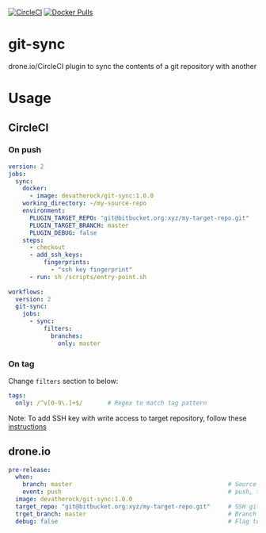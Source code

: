 [![CircleCI](https://circleci.com/gh/devaprasadh/git-sync.svg?style=svg)](https://circleci.com/gh/devaprasadh/git-sync)
[![Docker Pulls](https://img.shields.io/docker/pulls/devatherock/git-sync.svg)](https://hub.docker.com/r/devatherock/git-sync/)
# git-sync
drone.io/CircleCI plugin to sync the contents of a git repository with another

# Usage
## CircleCI
### On push

```yaml
version: 2
jobs:
  sync:
    docker:
      - image: devatherock/git-sync:1.0.0
    working_directory: ~/my-source-repo
    environment:
      PLUGIN_TARGET_REPO: "git@bitbucket.org:xyz/my-target-repo.git"                        # SSH git URI of target repository 
      PLUGIN_TARGET_BRANCH: master                                                          # Branch to sync to in target repository. Optional, defaults to master
      PLUGIN_DEBUG: false                                                                   # Flag to enable debug logs. Optional, by default, debug logs are disabled
    steps:
      - checkout
      - add_ssh_keys:
          fingerprints:
            - "ssh key fingerprint"                                                             # Fingerprint of SSH key with write access to target repository
      - run: sh /scripts/entry-point.sh
           
workflows:
  version: 2
  git-sync:
    jobs:
      - sync:
          filters:
            branches:
              only: master                                                                    # Source branch
```

### On tag
Change `filters` section to below:

```yaml
tags:
  only: /^v[0-9\.]+$/       # Regex to match tag pattern
```

Note: To add SSH key with write access to target repository, follow these 
[instructions](https://circleci.com/docs/2.0/add-ssh-key/)

## drone.io
```yaml
pre-release:
  when:
    branch: master                                            # Source branch
    event: push                                               # push, tag, etc
  image: devatherock/git-sync:1.0.0
  target_repo: "git@bitbucket.org:xyz/my-target-repo.git"     # SSH git URI of target repository 
  trget_branch: master                                        # Branch to sync to in target repository. Optional, defaults to master
  debug: false                                                # Flag to enable debug logs. Optional, by default, debug logs are disabled 
```